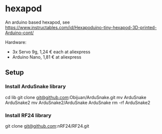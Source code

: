 # hexapod
An arduino based hexapod, see https://www.instructables.com/id/Hexapoduino-tiny-hexapod-3D-printed-Arduino-cont/

Hardware: 

- 3x Servo 9g, 1,24 € each at aliexpress
- Arduino Nano, 1,81 € at aliexpress

## Setup
### Install ArduSnake library

cd lib
git clone git@github.com:Obijuan/ArduSnake.git
mv ArduSnake ArduSnake2
mv ArduSnake2/ArduSnake ArduSnake
rm -rf ArduSnake2

### Install RF24 library

git clone git@github.com:nRF24/RF24.git
